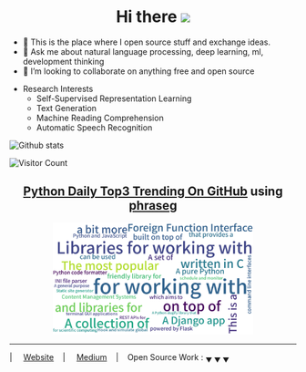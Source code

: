 <h1 align="center">Hi there <img src="https://i.giphy.com/YqFACC5oHsyy3l31k1.gif" width="40px" /></h1>

- 🌱 This is the place where I open source stuff and exchange ideas.
- 💬 Ask me about natural language processing, deep learning, ml, development thinking
- 👯 I’m looking to collaborate on anything free and open source

* Research Interests
    * Self-Supervised Representation Learning
    * Text Generation
    * Machine Reading Comprehension
    * Automatic Speech Recognition
  
![Github stats](https://github-readme-stats.vercel.app/api?username=voidful&show_icons=true&hide_title=true)

![Visitor Count](https://komarev.com/ghpvc/?username=voidful&color=grey)

<div align="center">

  ## [Python Daily Top3 Trending On GitHub](https://raw.githubusercontent.com/voidful/voidful/word-cloud/wordcloud/trending.csv) using [phraseg](https://github.com/voidful/Phraseg)
  <img src="https://raw.githubusercontent.com/voidful/voidful/word-cloud/wordcloud/wordcloud.png" alt="WordCloud" width="70%">

</div>

----------
| &nbsp;&nbsp;&nbsp;  [Website](https://voidful.tech) &nbsp;&nbsp;&nbsp;| &nbsp;&nbsp;&nbsp; [Medium](https://medium.com/@voidful.stack) &nbsp;&nbsp;&nbsp;|&nbsp;&nbsp;&nbsp; Open Source Work : <sub>&#9660; &#9660; &#9660;</sub>

